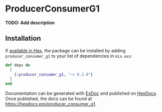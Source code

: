 # ProducerConsumerG1

**TODO: Add description**

## Installation

If [available in Hex](https://hex.pm/docs/publish), the package can be installed
by adding `producer_consumer_g1` to your list of dependencies in `mix.exs`:

```elixir
def deps do
  [
    {:producer_consumer_g1, "~> 0.1.0"}
  ]
end
```

Documentation can be generated with [ExDoc](https://github.com/elixir-lang/ex_doc)
and published on [HexDocs](https://hexdocs.pm). Once published, the docs can
be found at <https://hexdocs.pm/producer_consumer_g1>.

